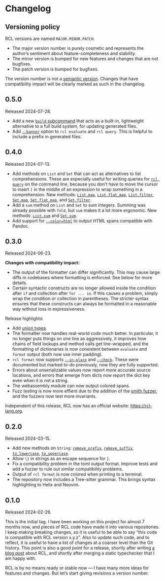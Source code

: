# Changelog

## Versioning policy

RCL versions are named `MAJOR.MINOR.PATCH`.

 * The major version number is purely cosmetic and represents the author’s
   sentiment about feature-completeness and stability.
 * The minor version is bumped for new features and changes that are not bugfixes.
 * The patch version is bumped for bugfixes.

The version number is not a [semantic version][semver]. Changes that have
compatibility impact will be clearly marked as such in the changelog.

[semver]: https://semver.org/

## 0.5.0

Released 2024-07-28.

* Add a new [`build` subcommand](rcl_build.md) that acts as a built-in,
  lightweight alternative to a full build system, for updating generated files.
 * Add [`--banner`](rcl_evaluate.md#-banner-message) option to `rcl evaluate`
   and `rcl query`. This is helpful to include a prefix in generated files.

## 0.4.0

Released 2024-07-13.

 * Add methods on `List` and `Set` that can act as alternatives to list
   comprehensions. These are especially useful for writing queries for
   [`rcl query`](rcl_query.md) on the command line, because you don’t
   have to move the cursor to insert `[` in the middle of an expression
   to wrap something in a comprehension.
   New methods:
   [`List.map`](type_list.md#map),
   [`List.flat_map`](type_list.md#flat_map),
   [`List.filter`](type_list.md#filter),
   [`Set.map`](type_set.md#map),
   [`Set.flat_map`](type_set.md#flat_map), and
   [`Set.filter`](type_set.md#filter).
 * Add a `sum` method on `List` and `Set` to sum integers. Summing was already
   possible with `fold`, but `sum` makes it a lot more ergonomic.
   New methods:
   [`List.sum`](type_list.md#sum)
   and [`Set.sum`](type_set.md#sum).
 * Add support for [`--color=html`](rcl.md#-color-mode) to output
   <abbr>HTML</abbr> spans compatible with Pandoc.

## 0.3.0

Released 2024-06-23.

**Changes with compatibility impact:**

 * The output of the formatter can differ significantly. This may cause large
   diffs in codebases where formatting is enforced. See below for more details.
 * Certain syntactic constructs are no longer allowed inside the condition after
   `if` and collection after `for ... in`. If this causes a problem, simply wrap
   the condition or collection in parentheses. The stricter syntax ensures that
   these constructs can always be formatted in a reasonable way without loss in
   expressiveness.

Release highlights:

 * Add [union types](types.md#union-types).
 * The formatter now handles real-world code much better. In particular, it no
   longer puts things on one line as aggressively, it improves how chains of
   field lookups and method calls get line-wrapped, and the formatting of
   dictionaries is now consistent between `evaluate` and `format` output (both
   now use inner padding).
 * `rcl format` now supports [`--in-place`](rcl_format.md#-i-in-place) and
   [`--check`](rcl_format.md#-check). These were documented but marked to-do
   previously, now they are fully supported.
 * Errors about unserializable values now report more accurate source locations,
   and errors that emerge from dicts now report the dict key even when it is not
   a string.
 * The webassembly module can now output colored spans.
 * Fuzz testing is now more effient due to the addition of the [smith
   fuzzer](testing.md#fuzz-tests), and the fuzzers now test more invariants.

Independent of this release, <abbr>RCL</abbr> now has an official website:
<https://rcl-lang.org>.

## 0.2.0

Released 2024-03-15.

 * Add new methods on `String`:
   [`remove_prefix`](type_string.md#remove_prefix),
   [`remove_suffix`](type_string.md#remove_suffix),
   [`to_lowercase`](type_string.md#to_lowercase),
   [`to_uppercase`](type_string.md#to_uppercase).
 * Allow `\}` in strings as an escape sequence for `}`.
 * Fix a compatibility problem in the toml output format. Improve tests and add
   a fuzzer to rule out similar compatibility problems.
 * Output of `rcl format` is now colored when printing to a terminal.
 * The repository now includes a Tree-sitter grammar. This brings syntax
   highlighting to Helix and Neovim.

## 0.1.0

Released 2024-02-26.

This is the initial tag. I have been working on this project for almost 7 months
now, and pieces of <abbr>RCL</abbr> code have made it into various repositories.
I keep making breaking changes, so it is useful to be able to say “this code is
compatible with <abbr>RCL</abbr> version x.y.z”. Also to update such code, and
to reflect, it is useful to have a list of changes at a coarser level than the
Git history. This point is also a good point for a release, shortly after
writing [a blog post][blogpost] about <abbr>RCL</abbr>, and shortly after
merging a static typechecker that I am happy with.

RCL is by no means ready or stable now — I have many more ideas for features and
changes. But let’s start giving revisions a version number.

[blogpost]: https://ruudvanasseldonk.com/2024/a-reasonable-configuration-language

